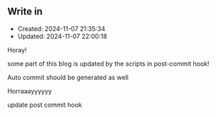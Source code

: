 
## Write in
- Created: 2024-11-07 21:35:34
- Updated: 2024-11-07 22:00:18

Horay!

some part of this blog is updated by the scripts in post-commit hook!

Auto commit should be generated as well

Horraaayyyyyy

update post commit hook